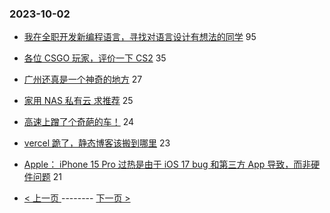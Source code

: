 ### 2023-10-02 
- [我在全职开发新编程语言，寻找对语言设计有想法的同学](https://www.v2ex.com/t/978493) 95
- [各位 CSGO 玩家，评价一下 CS2](https://www.v2ex.com/t/978558) 35
- [广州还真是一个神奇的地方](https://www.v2ex.com/t/978498) 27
- [家用 NAS 私有云 求推荐](https://www.v2ex.com/t/978553) 25
- [高速上蹭了个奇葩的车！](https://www.v2ex.com/t/978495) 24
- [vercel 跪了，静态博客该搬到哪里](https://www.v2ex.com/t/978574) 23
- [Apple： iPhone 15 Pro 过热是由于 iOS 17 bug 和第三方 App 导致，而非硬件问题](https://www.v2ex.com/t/978532) 21 

- [ < 上一页 ](https://github.com/able8/v2ex-hot-record/blob/master/2023-10-01.md) -------- [ 下一页 > ](https://github.com/able8/v2ex-hot-record/blob/master/2023-10-03.md)